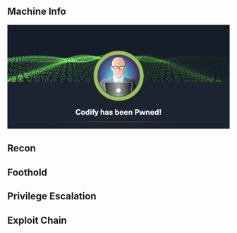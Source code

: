 ## Machine Info

![image-20231203210719041](./Codify.assets/image-20231203210719041.png)

## Recon

## Foothold

## Privilege Escalation

## Exploit Chain
